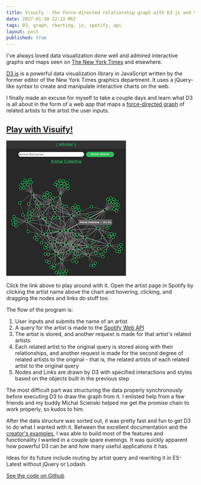 ```yaml
---
title: Visuify - the force-directed relationship graph with D3.js and Spotify
date: 2017-01-30 22:13 MST
tags: D3, graph, charting, js, spotify, api
layout: post
published: true
---
```

I've always loved data visualization done well and admired interactive graphs and maps seen on [The New York Times](https://www.nytimes.com/interactive/2016/12/21/upshot/Mapping-the-Shadows-of-New-York-City.html) and elsewhere.

[D3.js](https://d3js.org/) is a powerful data visualization library in JavaScript written by the former editor of the New York Times graphics department. It uses a jQuery-like syntax to create and manipulate interactive charts on the web.

I finally made an excuse for myself to take a couple days and learn what D3 is all about in the form of a web app that maps a [force-directed graph](https://en.wikipedia.org/wiki/Force-directed_graph_drawing) of related artists to the artist the user inputs.

<a href="https://elliotec.com/visuify">
    <h2>Play with Visuify!</h2>
    <img src="../images/visuify-small.png"/>
</a>

Click the link above to play around with it. Open the artist page in Spotify by clicking the artist name above the chart and hovering, clicking, and dragging the nodes and links do stuff too.

The flow of the program is:

1. User inputs and submits the name of an artist
2. A query for the artist is made to the [Spotify Web API](https://developer.spotify.com/web-api/)
3. The artist is stored, and another request is made for that artist's related artists
4. Each related artist to the original query is stored along with their relationships, and another request is made for the second degree of related artists to the original - that is, the related artists of each related artist to the original query
5. Nodes and Links are drawn by D3 with specified interactions and styles based on the objects built in the previous step

The most difficult part was structuring the data properly synchronously before executing D3 to draw the graph from it. I enlisted help from a few friends and my buddy Michal Scienski helped me get the promise chain to work properly, so kudos to him.

After the data structure was sorted out, it was pretty fast and fun to get D3 to do what I wanted with it. Between the excellent documentation and the [creator's examples](https://gist.github.com/mbostock), I was able to build most of the features and functionality I wanted in a couple spare evenings. It was quickly apparent how powerful D3 can be and how many useful applications it has.

Ideas for its future include routing by artist query and rewriting it in ES-Latest without jQuery or Lodash.

[See the code on Github](https://github.com/elliotec/visuify)

